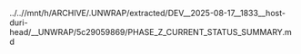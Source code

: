 ../..//mnt/h/ARCHIVE/.UNWRAP/extracted/DEV__2025-08-17__1833__host-duri-head/__UNWRAP/5c29059869/PHASE_Z_CURRENT_STATUS_SUMMARY.md